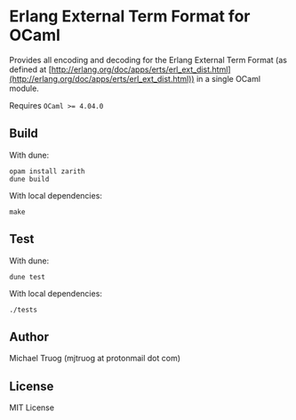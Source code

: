 Erlang External Term Format for OCaml
=====================================

Provides all encoding and decoding for the Erlang External Term Format
(as defined at [http://erlang.org/doc/apps/erts/erl_ext_dist.html](http://erlang.org/doc/apps/erts/erl_ext_dist.html))
in a single OCaml module.

Requires `OCaml >= 4.04.0`

Build
-----

With dune:

    opam install zarith
    dune build

With local dependencies:

    make

Test
----

With dune:

    dune test

With local dependencies:

    ./tests

Author
------

Michael Truog (mjtruog at protonmail dot com)

License
-------

MIT License
